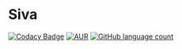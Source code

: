 # Siva
[![Codacy Badge](https://api.codacy.com/project/badge/Grade/ea86135950234e2884f7423f5382d7a3)](https://www.codacy.com/app/VISWESWARAN1998/Siva?utm_source=github.com&utm_medium=referral&utm_content=VISWESWARAN1998/Siva&utm_campaign=badger)
[![AUR](https://img.shields.io/aur/license/yaourt.svg)](https://github.com/VISWESWARAN1998/Siva)
[![GitHub language count](https://img.shields.io/github/languages/count/badges/shields.svg)](https://github.com/VISWESWARAN1998/Siva)
